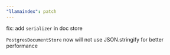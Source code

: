 ```yaml
---
"llamaindex": patch
---
```


fix: add `serializer` in doc store

`PostgresDocumentStore` now will not use JSON.stringify for better performance
